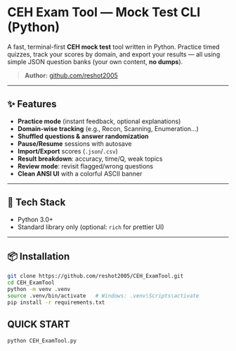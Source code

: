 # CEH Exam Tool — Mock Test CLI (Python)

A fast, terminal-first **CEH mock test** tool written in Python. Practice timed quizzes, track your scores by domain, and export your results — all using simple JSON question banks (your own content, **no dumps**).

> **Author:** [github.com/reshot2005](https://github.com/reshot2005)

---

## ✨ Features

 
- **Practice mode** (instant feedback, optional explanations)  
- **Domain-wise tracking** (e.g., Recon, Scanning, Enumeration…)  
- **Shuffled questions & answer randomization**  
- **Pause/Resume** sessions with autosave  
- **Import/Export** scores (`.json`/`.csv`)  
- **Result breakdown**: accuracy, time/Q, weak topics  
- **Review mode**: revisit flagged/wrong questions  
- **Clean ANSI UI** with a colorful ASCII banner

---

## 🧰 Tech Stack

- Python 3.0+
- Standard library only (optional: `rich` for prettier UI)

---

## 📦 Installation

```bash
git clone https://github.com/reshot2005/CEH_ExamTool.git
cd CEH_ExamTool
python -m venv .venv
source .venv/bin/activate   # Windows: .venv\Scripts\activate
pip install -r requirements.txt
```
## QUICK START
```bash
python CEH_ExamTool.py

```
